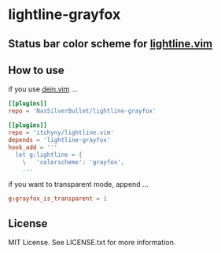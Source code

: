 # lightline-grayfox

## Status bar color scheme for [lightline.vim](https://github.com/itchyny/lightline.vim)

## How to use

if you use [dein.vim](https://github.com/Shougo/dein.vim) ...

```toml
[[plugins]]
repo = 'NasSilverBullet/lightline-grayfox'

[[plugins]]
repo = 'itchyny/lightline.vim'
depends = 'lightline-grayfox'
hook_add = '''
  let g:lightline = {
    \   'colorscheme': 'grayfox',
    ...
```

if you want to transparent mode, append ...

```toml
g:grayfox_is_transparent = 1
```

## License

MIT License. See LICENSE.txt for more information.

